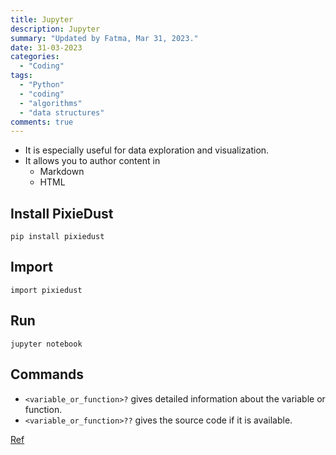 ```yaml
---
title: Jupyter
description: Jupyter
summary: "Updated by Fatma, Mar 31, 2023."
date: 31-03-2023
categories:
  - "Coding"
tags:
  - "Python"
  - "coding"
  - "algorithms"
  - "data structures"
comments: true
---
```

- It is especially useful for data exploration and visualization.
- It allows you to author content in
  - Markdown
  - HTML

## Install PixieDust

`pip install pixiedust`

## Import

`import pixiedust`

## Run

`jupyter notebook`

## Commands

- `<variable_or_function>?` gives detailed information about the variable or function.
- `<variable_or_function>??` gives the source code if it is available.

[Ref](https://jupyter.readthedocs.io/en/latest/running.html#running)
